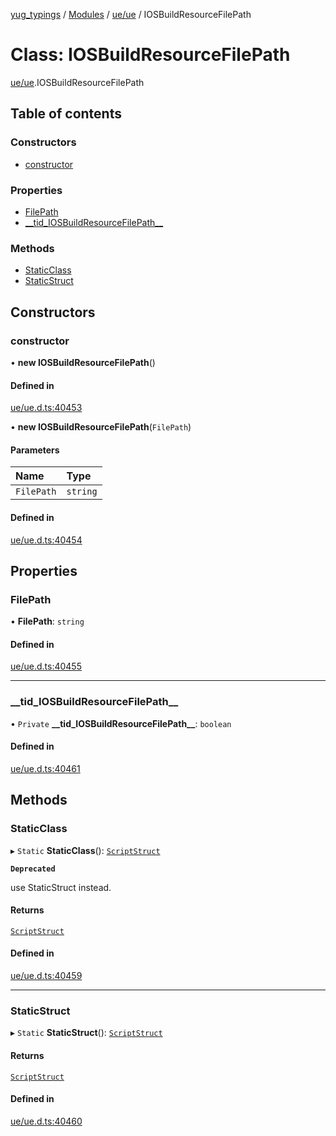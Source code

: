[yug_typings](../README.md) / [Modules](../modules.md) / [ue/ue](../modules/ue_ue.md) / IOSBuildResourceFilePath

# Class: IOSBuildResourceFilePath

[ue/ue](../modules/ue_ue.md).IOSBuildResourceFilePath

## Table of contents

### Constructors

- [constructor](ue_ue.IOSBuildResourceFilePath.md#constructor)

### Properties

- [FilePath](ue_ue.IOSBuildResourceFilePath.md#filepath)
- [\_\_tid\_IOSBuildResourceFilePath\_\_](ue_ue.IOSBuildResourceFilePath.md#__tid_iosbuildresourcefilepath__)

### Methods

- [StaticClass](ue_ue.IOSBuildResourceFilePath.md#staticclass)
- [StaticStruct](ue_ue.IOSBuildResourceFilePath.md#staticstruct)

## Constructors

### constructor

• **new IOSBuildResourceFilePath**()

#### Defined in

[ue/ue.d.ts:40453](https://github.com/YugMetaverse/yug_typings/blob/25cad34/ue/ue.d.ts#L40453)

• **new IOSBuildResourceFilePath**(`FilePath`)

#### Parameters

| Name | Type |
| :------ | :------ |
| `FilePath` | `string` |

#### Defined in

[ue/ue.d.ts:40454](https://github.com/YugMetaverse/yug_typings/blob/25cad34/ue/ue.d.ts#L40454)

## Properties

### FilePath

• **FilePath**: `string`

#### Defined in

[ue/ue.d.ts:40455](https://github.com/YugMetaverse/yug_typings/blob/25cad34/ue/ue.d.ts#L40455)

___

### \_\_tid\_IOSBuildResourceFilePath\_\_

• `Private` **\_\_tid\_IOSBuildResourceFilePath\_\_**: `boolean`

#### Defined in

[ue/ue.d.ts:40461](https://github.com/YugMetaverse/yug_typings/blob/25cad34/ue/ue.d.ts#L40461)

## Methods

### StaticClass

▸ `Static` **StaticClass**(): [`ScriptStruct`](ue_ue.ScriptStruct.md)

**`Deprecated`**

use StaticStruct instead.

#### Returns

[`ScriptStruct`](ue_ue.ScriptStruct.md)

#### Defined in

[ue/ue.d.ts:40459](https://github.com/YugMetaverse/yug_typings/blob/25cad34/ue/ue.d.ts#L40459)

___

### StaticStruct

▸ `Static` **StaticStruct**(): [`ScriptStruct`](ue_ue.ScriptStruct.md)

#### Returns

[`ScriptStruct`](ue_ue.ScriptStruct.md)

#### Defined in

[ue/ue.d.ts:40460](https://github.com/YugMetaverse/yug_typings/blob/25cad34/ue/ue.d.ts#L40460)

